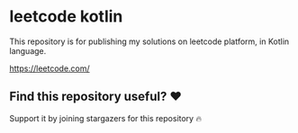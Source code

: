 # leetcode kotlin

This repository is for publishing my solutions on leetcode platform, in Kotlin language.

https://leetcode.com/

## Find this repository useful? ❤

Support it by joining stargazers for this repository 🔥

